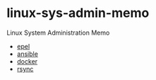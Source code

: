# linux-sys-admin-memo
Linux System Administration Memo

- [epel](epel)
- [ansible](ansible)
- [docker](docker)
- [rsync](rsync)
